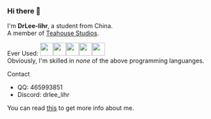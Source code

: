 ### Hi there 👋

I'm **DrLee-lihr**, a student from China.  
A member of [Teahouse Studios](https://github.com/Teahouse-Studios).  

Ever Used:
  <img src='https://cdn.jsdelivr.net/gh/devicons/devicon/icons/typescript/typescript-original.svg' size="30" height="30" width="30"><img src='https://cdn.jsdelivr.net/gh/devicons/devicon/icons/kotlin/kotlin-original.svg' size="30" height="30" width="30"><img src='https://cdn.jsdelivr.net/gh/devicons/devicon/icons/nodejs/nodejs-original.svg' size="30" height="30" width="30"><img src='https://cdn.jsdelivr.net/gh/devicons/devicon/icons/cplusplus/cplusplus-original.svg' size="30" height="30" width="30"><img src='https://cdn.jsdelivr.net/gh/devicons/devicon/icons/python/python-original.svg' size="30" height="30" width="30">  
Obviously, I'm skilled in *none* of the above programming languanges.

Contact
- QQ: 465993851
- Discord: drlee_lihr

You can read [this](https://minecraft.fandom.com/zh/wiki/User:DrLee_lihr) to get more info about me.
